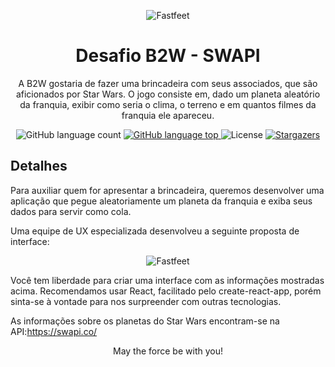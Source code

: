 <p align="center">
  <img alt="Fastfeet" title="Fastfeet" src="https://lh4.googleusercontent.com/zL5Ri6F_Uobt7fvdDFzqwPzbmId4g2UKvS7swOj-KveBn_nw1sg5hrF4N5ce21VSg25LgAxDOAyJkIt2KmM53LqUa7m8vufCIOLpcLbvIO54YOr8Lgd8xV0_OPEVfL3ouASy9oqn" />
</p>

<h1 align="center">
  Desafio B2W - SWAPI
</h1>

<p align="center">A B2W gostaria de fazer uma brincadeira com seus associados, que são aficionados por Star Wars. O jogo consiste em, dado um planeta aleatório da franquia, exibir como seria o clima, o terreno e em quantos filmes da franquia ele apareceu.
</p>

<p align="center">
  <img alt="GitHub language count" src="https://img.shields.io/github/languages/count/araujocristian/swapi-react?color=%2304D361">

  <a href="https://rocketseat.com.br">
    <img alt="GitHub language top" src="https://img.shields.io/github/languages/top/araujocristian/swapi-react?color=%2304D361">
  </a>

  <img alt="License" src="https://img.shields.io/badge/license-MIT-%2304D361">

  <a href="https://github.com/Rocketseat/bootcamp-gostack-desafio-02/stargazers">
    <img alt="Stargazers" src="https://img.shields.io/github/stars/araujocristian/swapi-react?style=social">
  </a>
</p>

## Detalhes

Para auxiliar quem for apresentar a brincadeira, queremos desenvolver uma aplicação que pegue aleatoriamente um planeta da franquia e exiba seus dados para servir como cola.

Uma equipe de UX especializada desenvolveu a seguinte proposta de interface:

<p align="center">
  <img alt="Fastfeet" title="Fastfeet" src="https://lh3.googleusercontent.com/tubJ22pBao1DQy3o0VfBjcmrN4epO7Q04KVk3D1JeVSIuJwvoDru-XqtxDnHsX7yeZz-qdkXpb2HZNrc5FFV9XKezGuzERTa2jagCy5Ht3sEl8JBHzJrCxn_8SkjYqmfGfJcN_Rb" />
</p>

Você tem liberdade para criar uma interface com as informações mostradas acima. Recomendamos usar React, facilitado pelo create-react-app, porém sinta-se à vontade para nos surpreender com outras tecnologias.

As informações sobre os planetas do Star Wars encontram-se na API:https://swapi.co/

<p align="center">May the force be with you!</h1>
